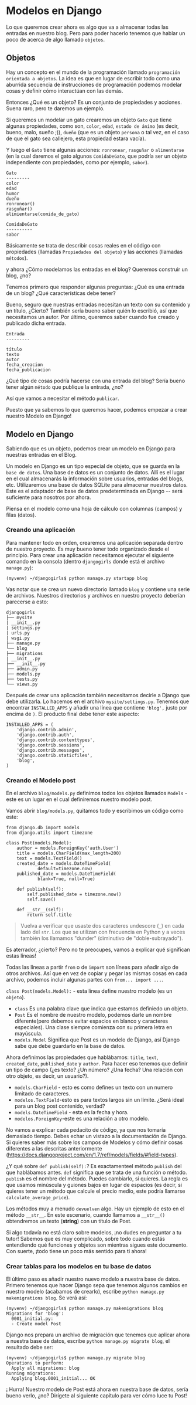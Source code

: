 # Modelos en Django

Lo que queremos crear ahora es algo que va a almacenar todas las entradas en nuestro blog. Pero para poder hacerlo tenemos que hablar un poco de acerca de algo llamado `objetos`.

## Objetos

Hay un concepto en el mundo de la programación llamado `programación orientada a objetos`. La idea es que en lugar de escribir todo como una aburrida secuencia de instrucciones de programación podemos modelar cosas y definir cómo interactúan con las demás.

Entonces ¿Qué es un objeto? Es un conjunto de propiedades y acciones. Suena raro, pero te daremos un ejemplo.

Si queremos un modelar un gato crearemos un objeto `Gato` que tiene algunas propiedades, como son, `color`, `edad`, `estado de ánimo` (es decir, bueno, malo, sueño ;)), `dueño` (que es un objeto `persona` o tal vez, en el caso de que el gato sea callejero, esta propiedad estara vacía).

Y luego el `Gato` tiene algunas acciones: `ronronear`, `rasguñar` o `alimentarse` (en la cual daremos el gato algunos `ComidaDeGato`, que podría ser un objeto independiente con propiedades, como por ejemplo, `sabor`).

    Gato
    ---------
    color 
    edad 
    humor 
    dueño 
    ronronear() 
    rasguñar() 
    alimientarse(comida_de_gato) 
    
    ComidaDeGato
    ----------
    sabor
    

Básicamente se trata de describir cosas reales en el código con propiedades (llamadas `Propiedades del objeto`) y las acciones (llamadas `métodos`).

y ahora ¿Cómo modelamos las entradas en el blog? Queremos construir un blog, ¿no?

Tenemos primero que responder algunas preguntas: ¿Qué es una entrada de un blog? ¿Qué características debe tener?

Bueno, seguro que nuestras entradas necesitan un texto con su contenido y un título, ¿Cierto? También sería bueno saber quién lo escribió, así que necesitamos un autor. Por último, queremos saber cuando fue creado y publicado dicha entrada.

    Entrada
    ---------
    
    título
    texto
    autor
    fecha_creacion
    fecha_publicacion
    

¿Qué tipo de cosas podría hacerse con una entrada del blog? Sería bueno tener algún `método` que publique la entrada, ¿no?

Así que vamos a necesitar el método `publicar`.

Puesto que ya sabemos lo que queremos hacer, podemos empezar a crear nuestro Modelo en Django!

## Modelo en Django

Sabiendo que es un objeto, podemos crear un modelo en Django para nuestras entradas en el Blog.

Un modelo en Django es un tipo especial de objeto, que se guarda en la `base de datos`. Una base de datos es un conjunto de datos. Allí es el lugar en el cual almacenarás la información sobre usuarios, entradas del blogs, etc. Utilizaremos una base de datos SQLite para almacenar nuestros datos. Este es el adaptador de base de datos predeterminada en Django -- será suficiente para nosotros por ahora.

Piensa en el modelo como una hoja de cálculo con columnas (campos) y filas (datos).

### Creando una aplicación

Para mantener todo en orden, crearemos una aplicación separada dentro de nuestro proyecto. Es muy bueno tener todo organizado desde el principio. Para crear una aplicación necesitamos ejecutar el siguiente comando en la consola (dentro `djangogirls` donde está el archivo `manage.py`):

    (myvenv) ~/djangogirls$ python manage.py startapp blog
    

Vas notar que se crea un nuevo directorio llamado `blog` y contiene una serie de archivos. Nuestros directorios y archivos en nuestro proyecto deberían parecerse a esto:

    djangogirls
    ├── mysite
    | __init__.py
    | settings.py
    | urls.py
    | wsgi.py
    ├── manage.py
    └── blog
    ├── migrations
    | __init__.py
    ├── __init__.py
    ├── admin.py
    ├── models.py
    ├── tests.py
    └── views.py
    

Después de crear una aplicación también necesitamos decirle a Django que debe utilizarla. Lo hacemos en el archivo `mysite/settings.py`. Tenemos que encontrar `INSTALLED_APPS` y añadir una línea que contiene `'blog',` justo por encima de `)`. El producto final debe tener este aspecto:

    INSTALLED_APPS = (
        'django.contrib.admin',
        'django.contrib.auth',
        'django.contrib.contenttypes',
        'django.contrib.sessions',
        'django.contrib.messages',
        'django.contrib.staticfiles',
        'blog',
    )
    

### Creando el Modelo post

En el archivo `blog/models.py` definimos todos los objetos llamados `Models` - este es un lugar en el cual definiremos nuestro modelo post.

Vamos abrir `blog/models.py`, quitamos todo y escribimos un código como este:

    from django.db import models
    from django.utils import timezone
    
    class Post(models.Model):
        author = models.ForeignKey('auth.User')
        title = models.CharField(max_length=200)
        text = models.TextField()
        created_date = models.DateTimeField(
                default=timezone.now)
        published_date = models.DateTimeField(
                blank=True, null=True)
    
        def publish(self):
            self.published_date = timezone.now()
            self.save()
    
        def __str__(self):
            return self.title
    

> Vuelva a verificar que usaste dos caracteres undescore (`_`) en cada lado del `str`. Los que se utilizan con frecuencia en Python y a veces también los llamamos "dunder" (diminutivo de "doble-subrayado").

Es aterrador, ¿cierto? Pero no te preocupes, vamos a explicar qué significan estas líneas!

Todas las líneas a partir `from` o de `import` son líneas para añadir algo de otros archivos. Así que en vez de copiar y pegar las mismas cosas en cada archivo, podemos incluir algunas partes con `from... import ...`.

`class Post(models.Model):` - esta linea define nuestro modelo (es un `objeto`).

*   `class` Es una palabra clave que indica que estamos definiedo un objeto.
*   `Post` Es el nombre de nuestro modelo, podemos darle un nombre diferente(pero debemos evitar espacios en blanco y caracteres especiales). Una clase siempre comienza con su primera letra en mayúscula.
*   `models.Model` Significa que Post es un modelo de Django, así Django sabe que debe guardarlo en la base de datos.

Ahora definimos las propiedades que hablábamos: `title`, `text`, `created_date`, `published_date` y `author`. Para hacer eso tenemos que definir un tipo de campo (¿es texto? ¿Un número? ¿Una fecha? Una relación con otro objeto, es decir, un usuario?).

*   `models.CharField` - esto es como defines un texto con un numero limitado de caracteres.
*   `modelos.TextField`-esto es para textos largos sin un límite. ¿Será ideal para un blog post contenido, verdad?
*   `models.DateTimeField` - esta es la fecha y hora.
*   `modelos.ForeignKey`-este es una relación a otro modelo.

No vamos a explicar cada pedacito de código, ya que nos tomaría demasiado tiempo. Debes echar un vistazo a la documentación de Django. Si quieres saber más sobre los campos de Modelos y cómo definir cosas diferentes a las descritas anteriormente (https://docs.djangoproject.com/en/1.7/ref/models/fields/#field-types).

¿Y qué sobre `def publish(self):`? Es exactamenteel método `publish` del que hablábamos antes. `def` significa que se trata de una función o método. `publish` es el nombre del método. Puedes cambiarlo, si quieres. La regla es que usamos minúscula y guiones bajos en lugar de espacios (es decir, si quieres tener un método que calcule el precio medio, este podría llamarse `calculate_average_price`).

Los métodos muy a menudo `devuelven` algo. Hay un ejemplo de esto en el método `__str__`. En este escenario, cuando llamamos a `__str__()` obtendremos un texto (**string**) con un título de Post.

Si algo todavía no está claro sobre modelos, ¡no dudes en preguntar a tu tutor! Sabemos que es muy complicado, sobre todo cuando estás entendiendo qué funciones y objetos son mientras sigues este documento. Con suerte, ¡todo tiene un poco más sentido para ti ahora!

### Crear tablas para los modelos en tu base de datos

El último paso es añadir nuestro nuevo modelo a nuestra base de datos. Primero tenemos que hacer Django sepa que tenemos algunos cambios en nuestro modelo (acabamos de crearlo), escribe `python manage.py makemigrations blog`. Se verá así:

    (myvenv) ~/djangogirls$ python manage.py makemigrations blog
    Migrations for 'blog':
      0001_initial.py:
      - Create model Post
    

Django nos prepara un archivo de migración que tenemos que aplicar ahora a nuestra base de datos, escribe `python manage.py migrate blog`, el resultado debe ser:

    (myvenv) ~/djangogirls$ python manage.py migrate blog
    Operations to perform:
      Apply all migrations: blog
    Running migrations:
      Applying blog.0001_initial... OK
    

¡ Hurra! Nuestro modelo de Post está ahora en nuestra base de datos, sería bueno verlo, ¿no? Dirígete al siguiente capítulo para ver cómo luce tu Post!